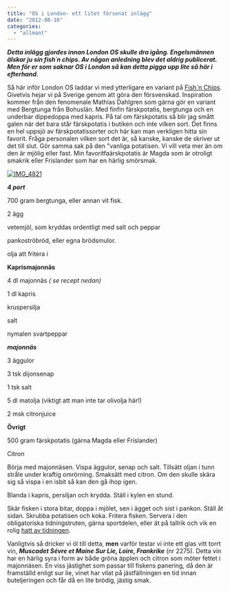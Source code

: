 ```yaml
---
title: "OS i London- ett litet försenat inlägg"
date: "2012-08-18"
categories: 
  - "allmant"
---
```


_**Detta inlägg gjordes innan London OS skulle dra igång. Engelsmännen älskar ju sin fish´n chips. Av någon anledning blev det aldrig publicerat. Men för er som saknar OS i London så kan detta pigga upp lite så här i efterhand.**_

Så här inför London OS laddar vi med ytterligare en variant på [Fish´n Chips](http://import.local/2012/01/09/fish-n-chips/ "Fish n chips"). Givetvis hejar vi på Sverige genom att göra den försvenskad. Inspiration kommer från den fenomenale Mathias Dahlgren som gärna gör en variant med Bergtunga från Bohuslän. Med finfin färskpotatis, bergtunga och en underbar dippedoppa med kapris. På tal om färskpotatis så blir jag smått galen när det bara står färskpotatis i butiken och inte vilken sort. Det finns en hel uppsjö av färskpotatissorter och här kan man verkligen hitta sin favorit. Fråga personalen vilken sort det är, så kanske, kanske de skriver ut det till slut. Gör samma sak på den "vanliga potatisen. Vi vill veta mer än om den är mjölig eller fast. Min favoritfaärskpotatis är Magda som är otroligt smakrik eller Frislander som har en härlig smörsmak.

[![](/static/img/IMG_4821-1024x682.jpg "IMG_4821")](http://import.local/wp-content/uploads/2012/06/IMG_4821.jpg)

_**4 port**_

700 gram bergtunga, eller annan vit fisk.

2 ägg

vetemjöl, som kryddas ordentligt med salt och peppar

pankoströbröd, eller egna brödsmulor.

olja att fritera i

**Kaprismajonnäs**

4 dl majonnäs _( se recept nedan)_

1 dl kapris

kruspersilja

salt

nymalen svartpeppar

_**majonnäs**_

3 äggulor

3 tsk dijonsenap

1 tsk salt

5 dl matolja (viktigt att man inte tar olivolja här!)

2 msk citronjuice

**Övrigt**

500 gram färskpotatis (gärna Magda eller Frislander)

Citron

Börja med majonnäsen. Vispa äggulor, senap och salt. Tillsätt oljan i tunn stråle under kraftig omrörning. Smaksätt med citron. Om den skulle skära sig så vispa i en isbit så kan den gå ihop igen.

Blanda i kapris, persiljan och krydda. Ställ i kylen en stund.

Skär fisken i stora bitar, doppa i mjölet, sen i ägget och sist i pankon. Ställ åt sidan. Skrubba potatisen och koka. Fritera fisken. Servera i den obligatoriska tidningstruten, gärna sportdelen, eller ät på tallrik och vik en rolig [hatt av tidningen](http://friidaaa.devote.se/blogs/6778470/min-tidningshatt.htm "tidningshatt").

Vanligtvis så dricker vi öl till detta, **men** varför testar vi inte ett glas vitt torrt vin, _**Muscadet Sévre et Maine Sur Lie, Loire, Frankrike**_ (nr 2275). Detta vin har en härlig syra i form av både gröna äpplen och citron som möter fettet i majonnäsen. En viss jästighet som passar till fiskens panering, då den är framställd enligt sur lie, vinet har vilat på jästfällningen en tid innan buteljeringen och får då en lite brödig, jästig smak.

